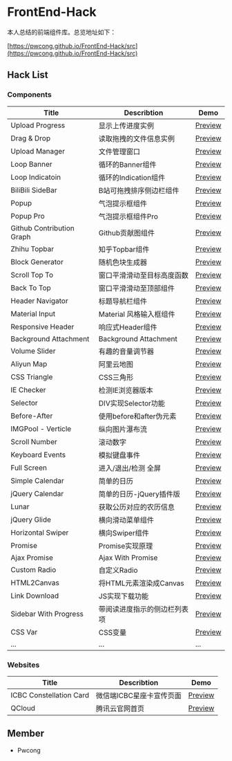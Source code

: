 # FrontEnd-Hack
本人总结的前端组件库。总览地址如下：

[https://pwcong.github.io/FrontEnd-Hack/src](https://pwcong.github.io/FrontEnd-Hack/src)


## Hack List

### Components
|Title                      |Describtion               |Demo                                                                                 |
|---------------------------|--------------------------|-------------------------------------------------------------------------------------|
|Upload Progress            |显示上传进度实例           |[Preview](https://pwcong.github.io/FrontEnd-Hack/src/components/upload-progress)     |
|Drag & Drop                |读取拖拽的文件信息实例     |[Preview](https://pwcong.github.io/FrontEnd-Hack/src/components/drag-and-drop)       |
|Upload Manager             |文件管理窗口              |[Preview](https://pwcong.github.io/FrontEnd-Hack/src/components/upload-manager)       |
|Loop Banner                |循环的Banner组件          |[Preview](https://pwcong.github.io/FrontEnd-Hack/src/components/loop-banner)         |
|Loop Indicatoin            |循环的Indication组件      |[Preview](https://pwcong.github.io/FrontEnd-Hack/src/components/loop-indication)     |
|BiliBili SideBar           |B站可拖拽排序侧边栏组件    |[Preview](https://pwcong.github.io/FrontEnd-Hack/src/components/bilibili-sidebar)     |
|Popup                      |气泡提示框组件            |[Preview](https://pwcong.github.io/FrontEnd-Hack/src/components/popup)              |
|Popup Pro                  |气泡提示框组件Pro         |[Preview](https://pwcong.github.io/FrontEnd-Hack/src/components/popup-pro)          |
|Github Contribution Graph  |Github贡献图组件     |[Preview](https://pwcong.github.io/FrontEnd-Hack/src/components/github-contribution-graph)|
|Zhihu Topbar               |知乎Topbar组件            |[Preview](https://pwcong.github.io/FrontEnd-Hack/src/components/zhihu-topbar)        |
|Block Generator            |随机色块生成器            |[Preview](https://pwcong.github.io/FrontEnd-Hack/src/components/block-generator)     |
|Scroll Top To              |窗口平滑滑动至目标高度函数  |[Preview](https://pwcong.github.io/FrontEnd-Hack/src/components/scroll-top-to)      |
|Back To Top                |窗口平滑滑动至顶部组件     |[Preview](https://pwcong.github.io/FrontEnd-Hack/src/components/back-to-top)        |
|Header Navigator           |标题导航栏组件             |[Preview](https://pwcong.github.io/FrontEnd-Hack/src/components/header-navigator)    |
|Material Input             |Material 风格输入框组件    |[Preview](https://pwcong.github.io/FrontEnd-Hack/src/components/material-input)     |
|Responsive Header          |响应式Header组件          |[Preview](https://pwcong.github.io/FrontEnd-Hack/src/components/responsive-header)   |
|Background Attachment      |Background Attachment |[Preview](https://pwcong.github.io/FrontEnd-Hack/src/components/background-attachment)  |
|Volume Slider              |有趣的音量调节器           |[Preview](https://pwcong.github.io/FrontEnd-Hack/src/components/volume-slider)       |
|Aliyun Map                 |阿里云地图                |[Preview](https://pwcong.github.io/FrontEnd-Hack/src/components/aliyun-map)         |
|CSS Triangle               |CSS三角形                |[Preview](https://pwcong.github.io/FrontEnd-Hack/src/components/css-triangle)        |
|IE Checker                 |检测IE浏览器版本           |[Preview](https://pwcong.github.io/FrontEnd-Hack/src/components/ie-checker)         |
|Selector                   |DIV实现Selector功能        |[Preview](https://pwcong.github.io/FrontEnd-Hack/src/components/selector)          |
|Before-After               |使用before和after伪元素  |[Preview](https://pwcong.github.io/FrontEnd-Hack/src/components/before-after)         |
|IMGPool - Verticle         |纵向图片瀑布流            |[Preview](https://pwcong.github.io/FrontEnd-Hack/src/components/imgpool-ver)        |
|Scroll Number              |滚动数字                   |[Preview](https://pwcong.github.io/FrontEnd-Hack/src/components/scrollnumber)      |
|Keyboard Events            |模拟键盘事件               |[Preview](https://pwcong.github.io/FrontEnd-Hack/src/components/keyboard-events)    |
|Full Screen                |进入/退出/检测 全屏        |[Preview](https://pwcong.github.io/FrontEnd-Hack/src/components/full-screen)        |
|Simple Calendar            |简单的日历                |[Preview](https://pwcong.github.io/FrontEnd-Hack/src/components/simple-calendar)    |
|jQuery Calendar            |简单的日历-jQuery插件版   |[Preview](https://pwcong.github.io/FrontEnd-Hack/src/components/jquery-calendar)     |
|Lunar                      |获取公历对应的农历信息     |[Preview](https://pwcong.github.io/FrontEnd-Hack/src/components/lunar)              |
|jQuery Glide               |横向滑动菜单组件           |[Preview](https://pwcong.github.io/FrontEnd-Hack/src/components/jquery-glide)       |
|Horizontal Swiper          |横向Swiper组件             |[Preview](https://pwcong.github.io/FrontEnd-Hack/src/components/horizontal-swiper) |
|Promise                    |Promise实现原理           |[Preview](https://pwcong.github.io/FrontEnd-Hack/src/components/promise)            |
|Ajax Promise               |Ajax With Promise         |[Preview](https://pwcong.github.io/FrontEnd-Hack/src/components/ajax-promise)      |
|Custom Radio               |自定义Radio               |[Preview](https://pwcong.github.io/FrontEnd-Hack/src/components/custom-radio)      |
|HTML2Canvas                |将HTML元素渲染成Canvas     |[Preview](https://pwcong.github.io/FrontEnd-Hack/src/components/html-to-canvas)    |
|Link Download              |JS实现下载功能             |[Preview](https://pwcong.github.io/FrontEnd-Hack/src/components/link-download)     |
|Sidebar With Progress      |带阅读进度指示的侧边栏列表项 |[Preview](https://pwcong.github.io/FrontEnd-Hack/src/components/sidebar-with-progress)  
|CSS Var              |CSS变量             |[Preview](https://pwcong.github.io/FrontEnd-Hack/src/components/css-var)     |
|...                        |...                       |...                                                                                |


### Websites
|Title                    |Describtion                    |Demo                                                                                 |
|-------------------------|-----------------------------|-------------------------------------------------------------------------------------|
|ICBC Constellation Card  |微信端ICBC星座卡宣传页面   |[Preview](https://pwcong.github.io/FrontEnd-Hack/src/websites/icbc-constellation-card)   |
|QCloud                   |腾讯云官网首页             |[Preview](https://pwcong.github.io/FrontEnd-Hack/src/websites/qcloud)                    |


## Member
* Pwcong